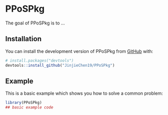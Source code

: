 
# PPoSPkg

<!-- badges: start -->
<!-- badges: end -->

The goal of PPoSPkg is to ...

## Installation

You can install the development version of PPoSPkg from [GitHub](https://github.com/) with:

``` r
# install.packages("devtools")
devtools::install_github("JinjieChen19/PPoSPkg")
```

## Example

This is a basic example which shows you how to solve a common problem:

``` r
library(PPoSPkg)
## basic example code
```

